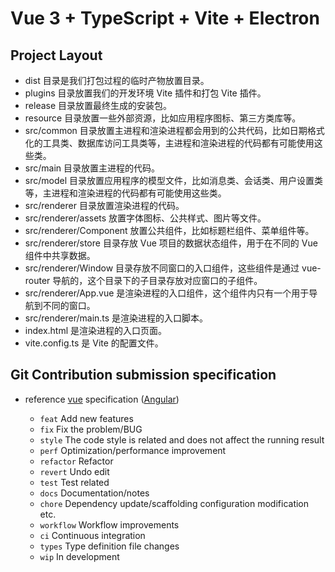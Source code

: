 # Vue 3 + TypeScript + Vite + Electron

## Project Layout

- dist                      目录是我们打包过程的临时产物放置目录。
- plugins                   目录放置我们的开发环境 Vite 插件和打包 Vite 插件。
- release                   目录放置最终生成的安装包。
- resource                  目录放置一些外部资源，比如应用程序图标、第三方类库等。
- src/common                目录放置主进程和渲染进程都会用到的公共代码，比如日期格式化的工具类、数据库访问工具类等，主进程和渲染进程的代码都有可能使用这些类。
- src/main                  目录放置主进程的代码。
- src/model                 目录放置应用程序的模型文件，比如消息类、会话类、用户设置类等，主进程和渲染进程的代码都有可能使用这些类。
- src/renderer              目录放置渲染进程的代码。
- src/renderer/assets       放置字体图标、公共样式、图片等文件。
- src/renderer/Component    放置公共组件，比如标题栏组件、菜单组件等。
- src/renderer/store        目录存放 Vue 项目的数据状态组件，用于在不同的 Vue 组件中共享数据。
- src/renderer/Window       目录存放不同窗口的入口组件，这些组件是通过 vue-router 导航的，这个目录下的子目录存放对应窗口的子组件。
- src/renderer/App.vue      是渲染进程的入口组件，这个组件内只有一个用于导航到不同的窗口。
- src/renderer/main.ts      是渲染进程的入口脚本。
- index.html                是渲染进程的入口页面。
- vite.config.ts            是 Vite 的配置文件。

## Git Contribution submission specification

- reference [vue](https://github.com/vuejs/vue/blob/dev/.github/COMMIT_CONVENTION.md) specification ([Angular](https://github.com/conventional-changelog/conventional-changelog/tree/master/packages/conventional-changelog-angular))

  - `feat` Add new features
  - `fix` Fix the problem/BUG
  - `style` The code style is related and does not affect the running result
  - `perf` Optimization/performance improvement
  - `refactor` Refactor
  - `revert` Undo edit
  - `test` Test related
  - `docs` Documentation/notes
  - `chore` Dependency update/scaffolding configuration modification etc.
  - `workflow` Workflow improvements
  - `ci` Continuous integration
  - `types` Type definition file changes
  - `wip` In development
